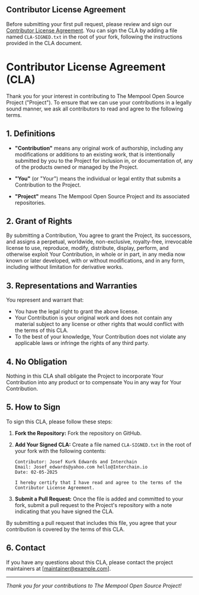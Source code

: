 ## Contributor License Agreement

Before submitting your first pull request, please review and sign our [Contributor License Agreement](CONTRIBUTOR_LICENSE_AGREEMENT.md). You can sign the CLA by adding a file named `CLA-SIGNED.txt` in the root of your fork, following the instructions provided in the CLA document.

# Contributor License Agreement (CLA)

Thank you for your interest in contributing to The Mempool Open Source Project ("Project"). To ensure that we can use your contributions in a legally sound manner, we ask all contributors to read and agree to the following terms.

## 1. Definitions

- **"Contribution"** means any original work of authorship, including any modifications or additions to an existing work, that is intentionally submitted by you to the Project for inclusion in, or documentation of, any of the products owned or managed by the Project.

- **"You"** (or "Your") means the individual or legal entity that submits a Contribution to the Project.

- **"Project"** means The Mempool Open Source Project and its associated repositories.

## 2. Grant of Rights

By submitting a Contribution, You agree to grant the Project, its successors, and assigns a perpetual, worldwide, non-exclusive, royalty-free, irrevocable license to use, reproduce, modify, distribute, display, perform, and otherwise exploit Your Contribution, in whole or in part, in any media now known or later developed, with or without modifications, and in any form, including without limitation for derivative works.

## 3. Representations and Warranties

You represent and warrant that:
- You have the legal right to grant the above license.
- Your Contribution is your original work and does not contain any material subject to any license or other rights that would conflict with the terms of this CLA.
- To the best of your knowledge, Your Contribution does not violate any applicable laws or infringe the rights of any third party.

## 4. No Obligation

Nothing in this CLA shall obligate the Project to incorporate Your Contribution into any product or to compensate You in any way for Your Contribution.

## 5. How to Sign

To sign this CLA, please follow these steps:

1. **Fork the Repository:** Fork the repository on GitHub.
2. **Add Your Signed CLA:** Create a file named `CLA-SIGNED.txt` in the root of your fork with the following contents:

    ```
    Contributor: Josef Kurk Edwards and Interchain
    Email: Josef_edwards@yahoo.com hello@Interchain.io
    Date: 02-05-2025

    I hereby certify that I have read and agree to the terms of the Contributor License Agreement.
    ```

3. **Submit a Pull Request:** Once the file is added and committed to your fork, submit a pull request to the Project's repository with a note indicating that you have signed the CLA.

By submitting a pull request that includes this file, you agree that your contribution is covered by the terms of this CLA.

## 6. Contact

If you have any questions about this CLA, please contact the project maintainers at [maintainer@example.com].

---

*Thank you for your contributions to The Mempool Open Source Project!*
